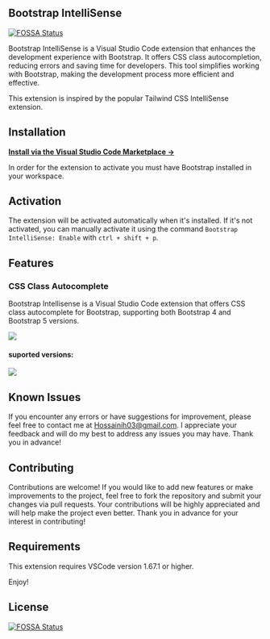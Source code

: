 ## Bootstrap IntelliSense
[![FOSSA Status](https://app.fossa.com/api/projects/git%2Bgithub.com%2Fhossaini310%2Fbootstrap-intellisense.svg?type=shield)](https://app.fossa.com/projects/git%2Bgithub.com%2Fhossaini310%2Fbootstrap-intellisense?ref=badge_shield)


Bootstrap IntelliSense is a Visual Studio Code extension that enhances the development experience with Bootstrap. It offers CSS class autocompletion, reducing errors and saving time for developers. This tool simplifies working with Bootstrap, making the development process more efficient and effective.

This extension is inspired by the popular Tailwind CSS IntelliSense extension.

## Installation

**[Install via the Visual Studio Code Marketplace →](https://marketplace.visualstudio.com/items?itemName=hossaini.bootstrap-intellisense)**

In order for the extension to activate you must have Bootstrap installed in your workspace.

## Activation

The extension will be activated automatically when it's installed. If it's not activated, you can manually activate it using the command `Bootstrap IntelliSense: Enable` with `ctrl + shift + p`.

## Features

### CSS Class Autocomplete

Bootstrap Intellisense is a Visual Studio Code extension that offers CSS class autocomplete for Bootstrap, supporting both Bootstrap 4 and Bootstrap 5 versions.

<!-- add img -->
<img src="/assets/images/img1.png"/>

#### suported versions:

<img src="./assets/images/img2.png"/>

## Known Issues

If you encounter any errors or have suggestions for improvement, please feel free to contact me at Hossainih03@gmail.com. I appreciate your feedback and will do my best to address any issues you may have. Thank you in advance!

## Contributing

Contributions are welcome! If you would like to add new features or make improvements to the project, feel free to fork the repository and submit your changes via pull requests. Your contributions will be highly appreciated and will help make the project even better. Thank you in advance for your interest in contributing!

## Requirements

This extension requires VSCode version 1.67.1 or higher.

Enjoy!


## License
[![FOSSA Status](https://app.fossa.com/api/projects/git%2Bgithub.com%2Fhossaini310%2Fbootstrap-intellisense.svg?type=large)](https://app.fossa.com/projects/git%2Bgithub.com%2Fhossaini310%2Fbootstrap-intellisense?ref=badge_large)
